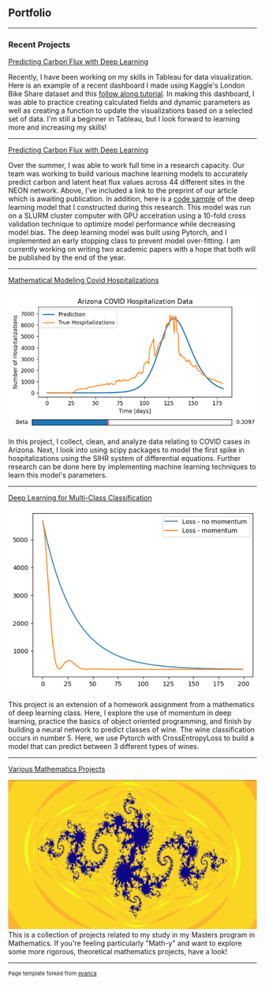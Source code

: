 ## Portfolio

---

### Recent Projects
[Predicting Carbon Flux with Deep Learning](/pages/dashboar.html)

Recently, I have been working on my skills in Tableau for data visualization. Here is an example of a recent dashboard I made using Kaggle's London Bike Share dataset and this [follow along tutorial](https://www.youtube.com/watch?v=nl9eZl1IOKI). In making this dashboard, I was able to practice creating calculated fields and dynamic parameters as well as creating a function to update the visualizations based on a selected set of data. I'm still a beginner in Tableau, but I look forward to learning more and increasing my skills!

---

[Predicting Carbon Flux with Deep Learning](/pages/Predicting_Carbon_Flux_with_Machine_Learning.pdf)

Over the summer, I was able to work full time in a research capacity. Our team was working to build various machine learning models to accurately predict carbon and latent heat flux values across 44 different sites in the NEON network. Above, I've included a link to the preprint of our article which is awaiting publication. In addition, here is a [code sample](/pages/Deep10CV.py) of the deep learning model that I constructed during this research. This model was run on a SLURM cluster computer with GPU accelration using a 10-fold cross validation technique to optimize model performance while decreasing model bias. The deep learning model was built using Pytorch, and I implemented an early stopping class to prevent model over-fitting. I am currently working on writing two academic papers with a hope that both will be published by the end of the year. 


---

[Mathematical Modeling Covid Hospitalizations](/pages/Covid_Modeling.html)

<img src="images/AZ_covid_predictions.png?raw=true"/>

In this project, I collect, clean, and analyze data relating to COVID cases in Arizona. Next, I look into using scipy packages to model the first spike in hospitalizations using the SIHR system of differential equations. Further research can be done here by implementing machine learning techniques to learn this model's parameters. 

---
[Deep Learning for Multi-Class Classification](/pages/Multiclass.html)

<img src="images/momentum_loss.png?raw=true"/> 

This project is an extension of a homework assignment from a mathematics of deep learning class. Here, I explore the use of momentum in deep learning, practice the basics of object oriented programming, and finish by building a neural network to predict classes of wine. The wine classification occurs in number 5. Here, we use Pytorch with CrossEntropyLoss to build a model that can predict between 3 different types of wines. 



---


[Various Mathematics Projects](https://github.com/JeffUyekawa/JeffUyekawa)

<img src="images/julia_set.png?raw=true"/>
This is a collection of projects related to my study in my Masters program in Mathematics. If you're feeling particularly "Math-y" and want to explore some more rigorous, theoretical mathematics projects, have a look! 




---
<p style="font-size:11px">Page template forked from <a href="https://github.com/evanca/quick-portfolio">evanca</a></p>
<!-- Remove above link if you don't want to attibute -->
